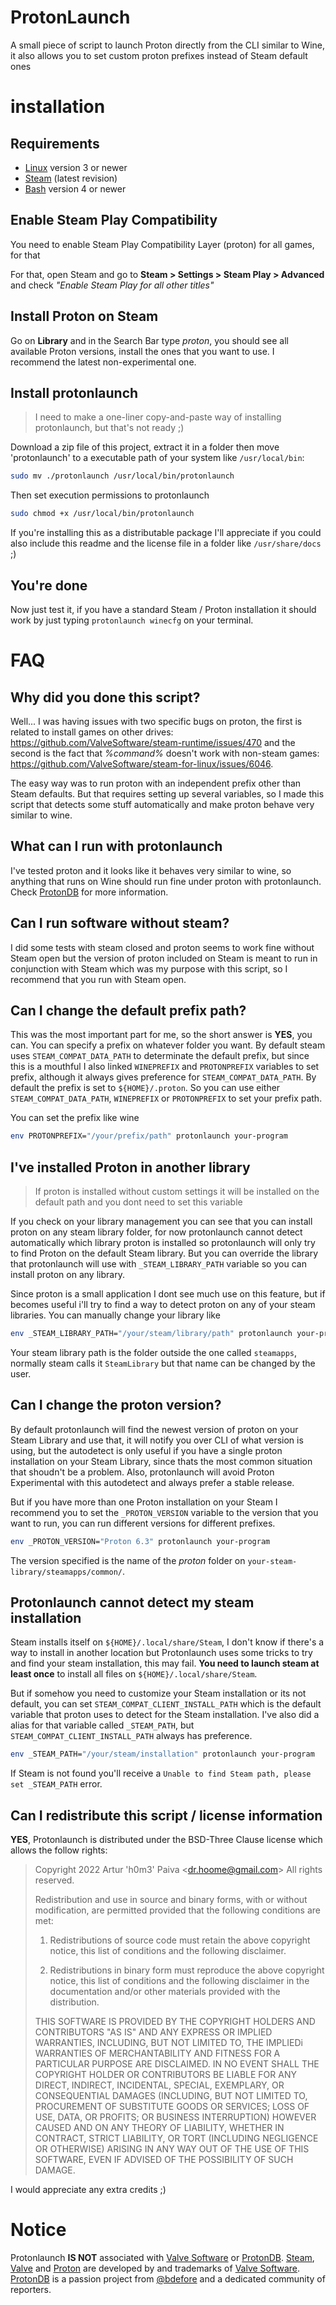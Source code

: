 # ProtonLaunch

A small piece of script to launch Proton directly from the CLI similar to Wine, it also allows you to set custom proton prefixes instead of Steam default ones

# installation

## Requirements

- [Linux](https://kernel.org/st) version 3 or newer
- [Steam](https://store.steampowered.com/) (latest revision)
- [Bash](https://www.gnu.org/software/bash/) version 4 or newer

## Enable Steam Play Compatibility

You need to enable Steam Play Compatibility Layer (proton) for all games, for that

For that, open Steam and go to **Steam > Settings > Steam Play > Advanced** and check *"Enable Steam Play for all other titles"*

## Install Proton on Steam

Go on **Library** and in the Search Bar type *proton*, you should see all available Proton versions, install the ones that you want to use. I recommend the latest non-experimental one.

## Install protonlaunch

> I need to make a one-liner copy-and-paste way of installing protonlaunch, but that's not ready ;)

Download a zip file of this project, extract it in a folder then move 'protonlaunch' to a executable path of your system like `/usr/local/bin`:

```bash
sudo mv ./protonlaunch /usr/local/bin/protonlaunch
```

Then set execution permissions to protonlaunch

```bash
sudo chmod +x /usr/local/bin/protonlaunch
```

If you're installing this as a distributable package I'll appreciate if you could also include this readme and the license file in a folder like `/usr/share/docs` ;)

## You're done

Now just test it, if you have a standard Steam / Proton installation it should work by just typing `protonlaunch winecfg` on your terminal.

# FAQ

## Why did you done this script?

Well... I was having issues with two specific bugs on proton, the first is related to install games on other drives: https://github.com/ValveSoftware/steam-runtime/issues/470 and the second is the fact that *%command%* doesn't work with non-steam games: https://github.com/ValveSoftware/steam-for-linux/issues/6046.

The easy way was to run proton with an independent prefix other than Steam defaults. But that requires setting up several variables, so I made this script that detects some stuff automatically and make proton behave very similar to wine.

## What can I run with protonlaunch

I've tested proton and it looks like it behaves very similar to wine, so anything that runs on Wine should run fine under proton with protonlaunch. Check [ProtonDB](https://www.protondb.com/) for more information.

## Can I run software without steam?

I did some tests with steam closed and proton seems to work fine without Steam open but the version of proton included on Steam is meant to run in conjunction with Steam which was my purpose with this script, so I recommend that you run with Steam open.

## Can I change the default prefix path?

This was the most important part for me, so the short answer is **YES**, you can. You can specify a prefix on whatever folder you want. By default steam uses `STEAM_COMPAT_DATA_PATH` to determinate the default prefix, but since this is a mouthful I also linked `WINEPREFIX` and `PROTONPREFIX` variables to set prefix, although it always gives preference for `STEAM_COMPAT_DATA_PATH`. By default the prefix is set to `${HOME}/.proton`. So you can use either `STEAM_COMPAT_DATA_PATH`, `WINEPREFIX` or `PROTONPREFIX` to set your prefix path.

You can set the prefix like wine

```bash
env PROTONPREFIX="/your/prefix/path" protonlaunch your-program
```

## I've installed Proton in another library

> If proton is installed without custom settings it will be installed on the default path and you dont need to set this variable

If you check on your library management you can see that you can install proton on any steam library folder, for now protonlaunch cannot detect automatically which library proton is installed so protonlaunch will only try to find Proton on the default Steam library. But you can override the library that protonlaunch will use with `_STEAM_LIBRARY_PATH` variable so you can install proton on any library.

Since proton is a small application I dont see much use on this feature, but if becomes useful i'll try to find a way to detect proton on any of your steam libraries. You can manually change your library like

```bash
env _STEAM_LIBRARY_PATH="/your/steam/library/path" protonlaunch your-program
```

Your steam library path is the folder outside the one called `steamapps`, normally steam calls it `SteamLibrary` but that name can be changed by the user.

## Can I change the proton version?

By default protonlaunch will find the newest version of proton on your Steam Library and use that, it will notify you over CLI of what version is using, but the autodetect is only useful if you have a single proton installation on your Steam Library, since thats the most common situation that shoudn't be a problem. Also, protonlaunch will avoid Proton Experimental with this autodetect and always prefer a stable release.

But if you have more than one Proton installation on your Steam I recommend you to set the `_PROTON_VERSION` variable to the version that you want to run, you can run different versions for different prefixes.

``` bash
env _PROTON_VERSION="Proton 6.3" protonlaunch your-program
```

The version specified is the name of the *proton* folder on `your-steam-library/steamapps/common/`.

## Protonlaunch cannot detect my steam installation

Steam installs itself on `${HOME}/.local/share/Steam`, I don't know if there's a way to install in another location but Protonlaunch uses some tricks to try and find your steam installation, this may fail. **You need to launch steam at least once** to install all files on `${HOME}/.local/share/Steam`.

But if somehow you need to customize your Steam installation or its not default, you can set `STEAM_COMPAT_CLIENT_INSTALL_PATH` which is the default variable that proton uses to detect for the Steam installation. I've also did a alias for that variable called `_STEAM_PATH`, but `STEAM_COMPAT_CLIENT_INSTALL_PATH` always has preference.

```bash
env _STEAM_PATH="/your/steam/installation" protonlaunch your-program
```

If Steam is not found you'll receive a `Unable to find Steam path, please set _STEAM_PATH` error.

## Can I redistribute this script / license information

**YES**, Protonlaunch is distributed under the BSD-Three Clause license which allows the follow rights:

> Copyright 2022 Artur 'h0m3' Paiva \<dr.hoome@gmail.com\>
> All rights reserved.
>
> Redistribution and use in source and binary forms, with or without
> modification, are permitted provided that the following conditions are met:
>
> 1. Redistributions of source code must retain the above copyright notice, this
>    list of conditions and the following disclaimer.
>
> 2. Redistributions in binary form must reproduce the above copyright notice,
>    this list of conditions and the following disclaimer in the documentation
>    and/or other materials provided with the distribution.
>
> THIS SOFTWARE IS PROVIDED BY THE COPYRIGHT HOLDERS AND CONTRIBUTORS "AS IS" AND
> ANY EXPRESS OR IMPLIED WARRANTIES, INCLUDING, BUT NOT LIMITED TO, THE IMPLIEDi
> WARRANTIES OF MERCHANTABILITY AND FITNESS FOR A PARTICULAR PURPOSE ARE
> DISCLAIMED. IN NO EVENT SHALL THE COPYRIGHT HOLDER OR CONTRIBUTORS BE LIABLE FOR
> ANY DIRECT, INDIRECT, INCIDENTAL, SPECIAL, EXEMPLARY, OR CONSEQUENTIAL DAMAGES
> (INCLUDING, BUT NOT LIMITED TO, PROCUREMENT OF SUBSTITUTE GOODS OR SERVICES;
> LOSS OF USE, DATA, OR PROFITS; OR BUSINESS INTERRUPTION) HOWEVER CAUSED AND
> ON ANY THEORY OF LIABILITY, WHETHER IN CONTRACT, STRICT LIABILITY, OR TORT
> (INCLUDING NEGLIGENCE OR OTHERWISE) ARISING IN ANY WAY OUT OF THE USE OF THIS
> SOFTWARE, EVEN IF ADVISED OF THE POSSIBILITY OF SUCH DAMAGE.

I would appreciate any extra credits ;)

# Notice

Protonlaunch **IS NOT** associated with [Valve Software](https://www.valvesoftware.com) or [ProtonDB](https://www.protondb.com/). [Steam](https://steampowered.com), [Valve](https://www.valvesoftware.com) and [Proton](https://github.com/ValveSoftware/Proton/) are developed by and trademarks of [Valve Software](https://www.valvesoftware.com). [ProtonDB](https://www.protondb.com/) is a passion project from [@bdefore](https://github.com/bdefore) and a dedicated community of reporters.
